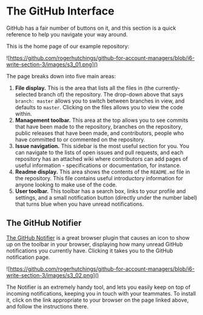 # The GitHub Interface

GitHub has a fair number of buttons on it, and this section is a quick reference to help you navigate your way around.

This is the home page of our example repository:

![https://github.com/rogerhutchings/github-for-account-managers/blob/i6-write-section-3/images/s3_01.png]()

The page breaks down into five main areas:

1. __File display.__ This is the area that lists all the files in (the currently-selected branch of) the repository.  The drop-down above that says `branch: master` allows you to switch between branches in view, and defaults to `master`. Clicking on the files allows you to view the code within.
2. __Management toolbar.__ This area at the top allows you to see commits that have been made to the repository, branches on the repository, public releases that have been made, and contributors, people who have committed to or commented  on the repository.
3. __Issue navigation.__ This sidebar is the most useful section for you. You can navigate to the lists of open issues and pull requests, and each repository has an attached wiki where contributors can add pages of useful information - specifications or documentation, for instance.
4. __Readme display.__ This area shows the contents of the `README.md` file in the repository. This file contains useful introductory information for anyone looking to make use of the code.
5. __User toolbar.__ This toolbar has a search box, links to your profile and settings, and a small notification button (directly under the number label) that turns blue when you have unread notifications.

## The GitHub Notifier

[The GitHub Notifier](https://github.com/sindresorhus/GitHub-Notifier) is a great browser plugin that causes an icon to show up on the toolbar in your browser, displaying how many unread GitHub notifications you currently have. Clicking it takes you to the GitHub notification page.

![https://github.com/rogerhutchings/github-for-account-managers/blob/i6-write-section-3/images/s3_02.png]()

The Notifier is an extremely handy tool, and lets you easily keep on top of incoming notifications, keeping you in touch with your teammates. To install it, click on the link appropriate to your browser on the page linked above, and follow the instructions there.
